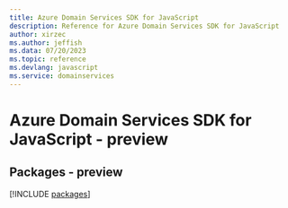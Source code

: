 ```yaml
---
title: Azure Domain Services SDK for JavaScript
description: Reference for Azure Domain Services SDK for JavaScript
author: xirzec
ms.author: jeffish
ms.data: 07/20/2023
ms.topic: reference
ms.devlang: javascript
ms.service: domainservices
---
```

# Azure Domain Services SDK for JavaScript - preview
## Packages - preview
[!INCLUDE [packages](domain-services-index.md)]